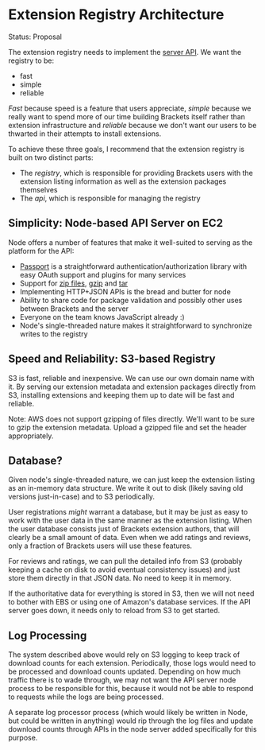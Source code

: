 # Extension Registry Architecture #

Status: Proposal

The extension registry needs to implement the [server API](https://github.com/adobe/brackets/wiki/Extension-Repository-Server-API). We want the registry to be:

* fast
* simple
* reliable

*Fast* because speed is a feature that users appreciate, *simple* because we really want to spend more of our time building Brackets itself rather than extension infrastructure and *reliable* because we don't want our users to be thwarted in their attempts to install extensions.

To achieve these three goals, I recommend that the extension registry is built on two distinct parts:

* The *registry*, which is responsible for providing Brackets users with the extension listing information as well as the extension packages themselves
* The *api*, which is responsible for managing the registry

## Simplicity: Node-based API Server on EC2 ##

Node offers a number of features that make it well-suited to serving as the platform for the API:

* [Passport](http://passportjs.org/) is a straightforward authentication/authorization library with easy OAuth support and plugins for many services
* Support for [zip files](https://github.com/springmeyer/node-zipfile), [gzip](http://nodejs.org/api/zlib.html) and [tar](https://github.com/isaacs/node-tar)
* Implementing HTTP+JSON APIs is the bread and butter for node
* Ability to share code for package validation and possibly other uses between Brackets and the server
* Everyone on the team knows JavaScript already :)
* Node's single-threaded nature makes it straightforward to synchronize writes to the registry

## Speed and Reliability: S3-based Registry ##

S3 is fast, reliable and inexpensive. We can use our own domain name with it. By serving our extension metadata and extension packages directly from S3, installing extensions and keeping them up to date will be fast and reliable.

Note: AWS does not support gzipping of files directly. We'll want to be sure to gzip the extension metadata. Upload a gzipped file and set the header appropriately.

## Database? ##

Given node's single-threaded nature, we can just keep the extension listing as an in-memory data structure. We write it out to disk (likely saving old versions just-in-case) and to S3 periodically.

User registrations *might* warrant a database, but it may be just as easy to work with the user data in the same manner as the extension listing. When the user database consists just of Brackets extension authors, that will clearly be a small amount of data. Even when we add ratings and reviews, only a fraction of Brackets users will use these features.

For reviews and ratings, we can pull the detailed info from S3 (probably keeping a cache on disk to avoid eventual consistency issues) and just store them directly in that JSON data. No need to keep it in memory.

If the authoritative data for everything is stored in S3, then we will not need to bother with EBS or using one of Amazon's database services. If the API server goes down, it needs only to reload from S3 to get started.

## Log Processing ##

The system described above would rely on S3 logging to keep track of download counts for each extension. Periodically, those logs would need to be processed and download counts updated. Depending on how much traffic there is to wade through, we may not want the API server node process to be responsible for this, because it would not be able to respond to requests while the logs are being processed.

A separate log processor process (which would likely be written in Node, but could be written in anything) would rip through the log files and update download counts through APIs in the node server added specifically for this purpose.